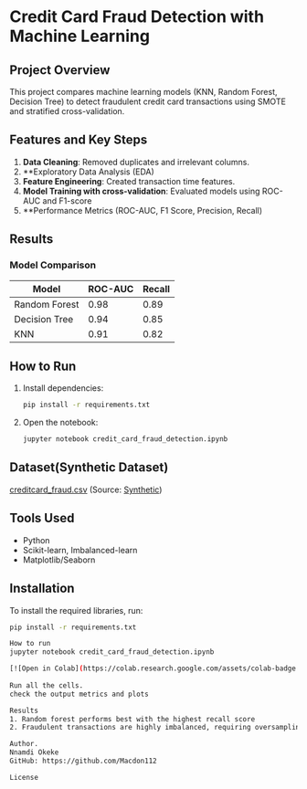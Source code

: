 # Credit Card Fraud Detection with Machine Learning 

## Project Overview  
This project compares machine learning models (KNN, Random Forest, Decision Tree) to detect fraudulent credit card transactions using SMOTE and stratified cross-validation.  


## Features and Key Steps  
1. **Data Cleaning**: Removed duplicates and irrelevant columns.
2. **Exploratory Data Analysis (EDA)
2. **Feature Engineering**: Created transaction time features.  
3. **Model Training with cross-validation**: Evaluated models using ROC-AUC and F1-score
4. **Performance Metrics (ROC-AUC, F1 Score, Precision, Recall)
  

## Results   

### Model Comparison  
| Model          | ROC-AUC | Recall |  
|----------------|---------|--------|  
| Random Forest  | 0.98    | 0.89   |  
| Decision Tree  | 0.94    | 0.85   |  
| KNN            | 0.91    | 0.82   |  

 
 
## How to Run  

1. Install dependencies:  
   ```bash  
   pip install -r requirements.txt  
   ```  
2. Open the notebook:  
   ```bash  
   jupyter notebook credit_card_fraud_detection.ipynb 
   ```  

## Dataset(Synthetic Dataset)  
[creditcard_fraud.csv](Data/creditcard_fraud.csv) (Source: [Synthetic](https://www.kaggle.com/datasets/kelvinkelue/credit-card-fraud-prediction?resource=download))  

## Tools Used  
- Python  
- Scikit-learn, Imbalanced-learn  
- Matplotlib/Seaborn  


## Installation
To install the required libraries, run:
```bash
pip install -r requirements.txt

How to run 
jupyter notebook credit_card_fraud_detection.ipynb

[![Open in Colab](https://colab.research.google.com/assets/colab-badge.svg)](https://colab.research.google.com/github/macdon/Credit-Card-Fraud-Detection/blob/main/Notebooks/Fraud_detection_Analysis.ipynb)
 
Run all the cells.
check the output metrics and plots

Results
1. Random forest performs best with the highest recall score
2. Fraudulent transactions are highly imbalanced, requiring oversampling

Author.
Nnamdi Okeke 
GitHub: https://github.com/Macdon112

License
